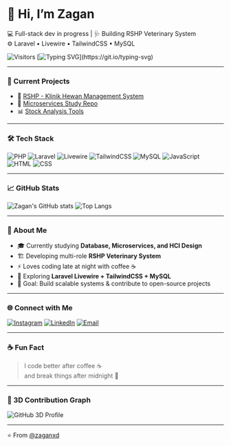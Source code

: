 # 👋 Hi, I’m Zagan  
💻 Full-stack dev in progress | 🩺 Building RSHP Veterinary System  
⚙️ Laravel • Livewire • TailwindCSS • MySQL  

![Visitors](https://komarev.com/ghpvc/?username=zaganxd&color=blue)
[![Typing SVG](https://readme-typing-svg.demolab.com?font=Fira+Code&pause=1000&color=36BCF7&width=435&lines=Hello+World!;Welcome+to+my+GitHub!;Let's+build+something+awesome!)](https://git.io/typing-svg)

---

### 🚀 Current Projects
- 🐾 [RSHP - Klinik Hewan Management System](https://github.com/zaganxd/rshp)
- 🧠 [Microservices Study Repo](https://github.com/zaganxd/microservice-notes)
- 📊 [Stock Analysis Tools](https://github.com/zaganxd/market-analyzer)

---

### 🛠️ Tech Stack
![PHP](https://img.shields.io/badge/-PHP-777BB4?style=for-the-badge&logo=php&logoColor=white)
![Laravel](https://img.shields.io/badge/-Laravel-FF2D20?style=for-the-badge&logo=laravel&logoColor=white)
![Livewire](https://img.shields.io/badge/-Livewire-4E56A6?style=for-the-badge)
![TailwindCSS](https://img.shields.io/badge/-TailwindCSS-38B2AC?style=for-the-badge&logo=tailwind-css&logoColor=white)
![MySQL](https://img.shields.io/badge/-MySQL-4479A1?style=for-the-badge&logo=mysql&logoColor=white)
![JavaScript](https://img.shields.io/badge/-JavaScript-F7DF1E?style=for-the-badge&logo=javascript&logoColor=black)
![HTML](https://img.shields.io/badge/-HTML5-E34F26?style=for-the-badge&logo=html5&logoColor=white)
![CSS](https://img.shields.io/badge/-CSS3-1572B6?style=for-the-badge&logo=css3&logoColor=white)

---

### 📈 GitHub Stats
![Zagan's GitHub stats](https://github-readme-stats.vercel.app/api?username=zaganxd&show_icons=true&theme=tokyonight)
![Top Langs](https://github-readme-stats.vercel.app/api/top-langs/?username=zaganxd&layout=compact&theme=tokyonight)

---

### 🧠 About Me
- 🎓 Currently studying **Database, Microservices, and HCI Design**
- 🏗️ Developing multi-role **RSHP Veterinary System**
- ⚡ Loves coding late at night with coffee ☕
- 🧩 Exploring **Laravel Livewire + TailwindCSS + MySQL**
- 🎯 Goal: Build scalable systems & contribute to open-source projects

---

### 🌐 Connect with Me
[![Instagram](https://img.shields.io/badge/-Instagram-E4405F?style=flat&logo=instagram&logoColor=white)](https://instagram.com/zaganxd)
[![LinkedIn](https://img.shields.io/badge/-LinkedIn-0077B5?style=flat&logo=linkedin&logoColor=white)](https://linkedin.com/in/zaganxd)
[![Email](https://img.shields.io/badge/-Email-D14836?style=flat&logo=gmail&logoColor=white)](mailto:zaganxd@gmail.com)

---

### ☕ Fun Fact
> I code better after coffee ☕  
> and break things after midnight 🌙

---

### 🪩 3D Contribution Graph
![GitHub 3D Profile](https://github.com/zaganxd/profile-3d-contrib/blob/main/profile-night-rainbow.svg)

---

⭐️ From [@zaganxd](https://github.com/zaganxd)
